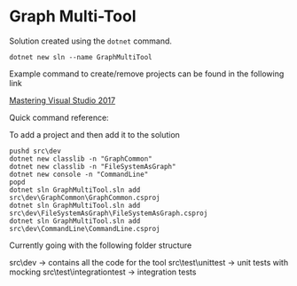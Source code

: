 # Graph Multi-Tool

Solution created using the ```dotnet``` command.

```
dotnet new sln --name GraphMultiTool
```

Example command to create/remove projects can be found in the following link

[Mastering Visual Studio 2017](https://learning.oreilly.com/library/view/mastering-visual-studio/9781787281905/9bd26f7c-0cad-4b7c-9090-9063816b9dcd.xhtml)

Quick command reference:

To add a project and then add it to the solution

```
pushd src\dev
dotnet new classlib -n "GraphCommon"
dotnet new classlib -n "FileSystemAsGraph"
dotnet new console -n "CommandLine"
popd
dotnet sln GraphMultiTool.sln add src\dev\GraphCommon\GraphCommon.csproj
dotnet sln GraphMultiTool.sln add src\dev\FileSystemAsGraph\FileSystemAsGraph.csproj
dotnet sln GraphMultiTool.sln add src\dev\CommandLine\CommandLine.csproj
```

Currently going with the following folder structure

src\dev -> contains all the code for the tool
src\test\unittest -> unit tests with mocking
src\test\integrationtest -> integration tests
